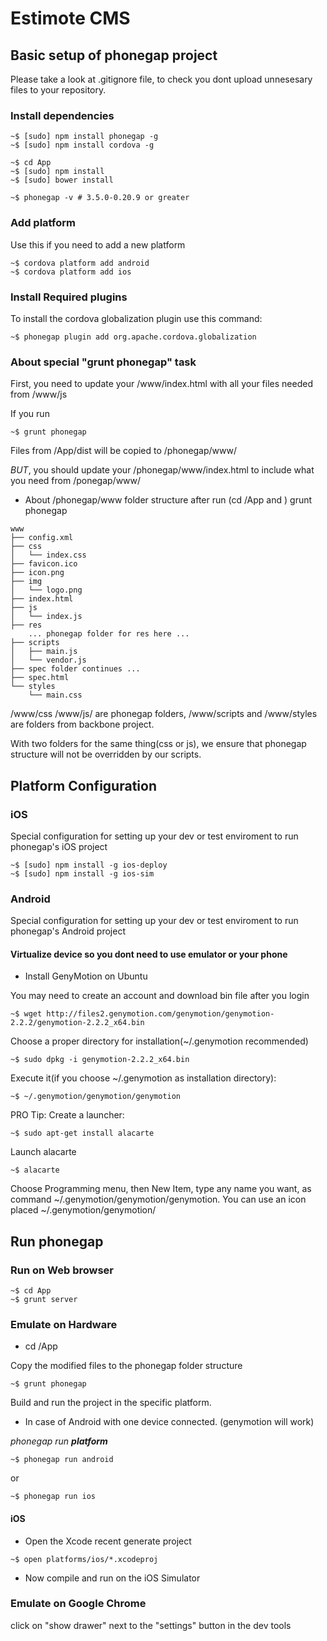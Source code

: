 # Estimote CMS

## Basic setup of phonegap project

Please take a look at .gitignore file, to check you dont upload unnesesary files
to your repository.

### Install dependencies

~~~
~$ [sudo] npm install phonegap -g
~$ [sudo] npm install cordova -g

~$ cd App
~$ [sudo] npm install
~$ [sudo] bower install
~~~

~~~
~$ phonegap -v # 3.5.0-0.20.9 or greater
~~~

### Add platform
Use this if you need to add a new platform
~~~
~$ cordova platform add android
~$ cordova platform add ios
~~~


### Install Required plugins

To install the cordova globalization plugin use this command:

~~~
~$ phonegap plugin add org.apache.cordova.globalization
~~~

### About special "grunt phonegap" task

First, you need to update your /www/index.html with all your files needed from
/www/js

If you run

~~~
~$ grunt phonegap 
~~~

Files from /App/dist will be copied to /phonegap/www/

*BUT*, you should update your /phonegap/www/index.html to include what you need
from /ponegap/www/

* About /phonegap/www folder structure after run (cd /App and )
grunt phonegap

~~~
www
├── config.xml
├── css
│   └── index.css
├── favicon.ico
├── icon.png
├── img
│   └── logo.png
├── index.html
├── js
│   └── index.js
├── res
    ... phonegap folder for res here ...
├── scripts
│   ├── main.js
│   └── vendor.js
├── spec folder continues ...
├── spec.html
└── styles
    └── main.css

~~~

/www/css /www/js/ are phonegap folders,
/www/scripts and /www/styles are folders from backbone project.

With two folders for the same thing(css or js), we ensure that phonegap
structure will not be overridden by our scripts.



## Platform Configuration

### iOS
Special configuration for setting up your dev or test enviroment to run phonegap's iOS project
~~~
~$ [sudo] npm install -g ios-deploy
~$ [sudo] npm install -g ios-sim
~~~



### Android

Special configuration for setting up your dev or test enviroment to run phonegap's Android project

#### Virtualize device so you dont need to use emulator or your phone

* Install GenyMotion on Ubuntu

You may need to create an account and download bin file after you login

~~~
~$ wget http://files2.genymotion.com/genymotion/genymotion-2.2.2/genymotion-2.2.2_x64.bin
~~~

Choose a proper directory for installation(~/.genymotion recommended)

~~~
~$ sudo dpkg -i genymotion-2.2.2_x64.bin
~~~

Execute it(if you choose ~/.genymotion as installation directory):

~~~
~$ ~/.genymotion/genymotion/genymotion
~~~

PRO Tip: Create a launcher:

~~~
~$ sudo apt-get install alacarte
~~~

Launch alacarte

~~~
~$ alacarte
~~~

Choose Programming menu, then New Item, type any name you want, as command
~/.genymotion/genymotion/genymotion.
You can use an icon placed ~/.genymotion/genymotion/

## Run phonegap

### Run on Web browser

~~~
~$ cd App
~$ grunt server
~~~



### Emulate on Hardware
* cd /App

Copy the modified files to the phonegap folder structure

~~~
~$ grunt phonegap
~~~

Build and run the project in the specific platform.
* In case of Android with one device connected. (genymotion will work)


*phonegap run **platform***
~~~
~$ phonegap run android
~~~
or
~~~
~$ phonegap run ios
~~~

#### iOS
- Open the Xcode recent generate project

~~~
~$ open platforms/ios/*.xcodeproj
~~~

- Now compile and run on the iOS Simulator


### Emulate on Google Chrome 

click on "show drawer" next to the "settings" button in the dev tools
